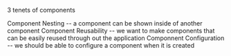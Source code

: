 3 tenets of components

Component Nesting -- a component can be shown inside of another component
Component Reusability -- we want to make components that can be easily reused through out the application
Componnent Configuration -- we should be able to configure a component when it is created